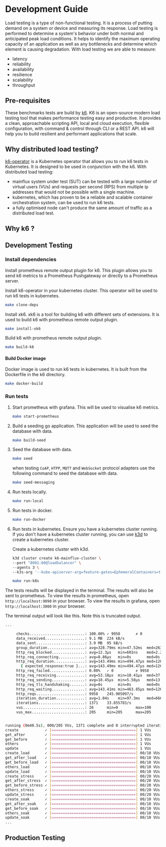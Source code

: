 # Development Guide

Load testing is a type of non-functional testing. It is a process of putting demand on a system or device and measuring its response. Load testing is performed to determine a system's behavior under both normal and anticipated peak load conditions. It helps to identify the maximum operating capacity of an application as well as any bottlenecks and determine which element is causing degradation. With load testing we are able to measure:

- latency
- reliability
- availability
- resilience
- scalability
- throughput

## Pre-requisites

These benchmarks tests are build by [k6](https://k6.io/). K6 is an open-source modern load testing tool that makes performance testing easy and productive. It provides a clean, approachable scripting API, local and cloud execution, flexible configuration, with command & control through CLI or a REST API. k6 will help you to build resilient and performant applications that scale.

## Why distributed load testing?

[k6-operator](https://github.com/grafana/k6-operator) is a Kubernetes operator that allows you to run k6 tests in Kubernetes. It is designed to be used in conjunction with the k6. With distributed load testing:

- mainflux system under test (SUT) can be tested with a large number of virtual users (VUs) and requests per second (RPS) from multiple ip addresses that would not be possible with a single machine.
- kubernetes, which has proven to be a reliable and scalable container orchestration system, can be used to run k6 tests.
- a fully optimised node can't produce the same amount of traffic as a distributed load test.

## Why k6 ?

## Development Testing

### Install dependencies

Install prometheus remote output plugin for k6. This plugin allows you to send k6 metrics to a Prometheus Pushgateway or directly to a Prometheus server.

Install k6-operator in your kubernetes cluster. This operator will be used to run k6 tests in kubernetes.

```bash
make clone-deps
```

Install xk6. xk6 is a tool for building k6 with different sets of extensions. It is used to build k6 with prometheus remote output plugin.

```bash
make install-xk6
```

Build k6 with prometheus remote output plugin.

```bash
make build-k6
```

#### Build Docker image

Docker image is used to run k6 tests in kubernetes. It is built from the Dockerfile in the k6 directory.

```bash
make docker-build
```

### Run tests

1. Start prometheus with grafana. This will be used to visualise k6 metrics.

   ```bash
   make start-prometheus
   ```

2. Build a seeding go application. This application will be used to seed the database with data.

   ```bash
   make build-seed
   ```

3. Seed the database with data.

   ```bash
   make seed
   ```

   when testing `CoAP`, `HTPP`, `MQTT` and `WebSocket` protocol adapters use the following command to seed the database with data.

   ```bash
   make seed-messaging
   ```

4. Run tests locally.

   ```bash
   make run-local
   ```

5. Run tests in docker.

   ```bash
   make run-docker
   ```

6. Run tests in kubernetes. Ensure you have a kubernetes cluster running. If you don't have a kubernetes cluster running, you can use [k3d](https://k3d.io/) to create a kubernetes cluster.

   Create a kubernetes cluster with k3d.

   ```bash
   k3d cluster create k6-mainflux-cluster \
   --port "8081:80@loadbalancer" \
   --agents 3 \
   --k3s-arg '--kube-apiserver-arg=feature-gates=EphemeralContainers=true@server:*'
   ```

   ```bash
   make run-k8s
   ```

The tests results will be displayed in the terminal. The results will also be sent to prometheus. To view the results in prometheus, open `http://localhost:9090` in your browser. To view the results in grafana, open `http://localhost:3000` in your browser.

The terminal output will look like this. Note this is truncated output.

```bash
...

     checks.........................: 100.00% ✓ 9958       ✗ 0
     data_received..................: 9.1 MB  224 kB/s
     data_sent......................: 3.9 MB  95 kB/s
     group_duration.................: avg=328.79ms min=47.52ms  med=263.75ms max=3.12s    p(90)=560.35ms p(95)=675.82ms
     http_req_blocked...............: avg=12.3µs   min=601ns    med=2.25µs   max=52.83ms  p(90)=4.02µs   p(95)=6.03µs
     http_req_connecting............: avg=8.86µs   min=0s       med=0s       max=52.78ms  p(90)=0s       p(95)=0s
     http_req_duration..............: avg=143.49ms min=494.47µs med=126.23ms max=859.02ms p(90)=271.53ms p(95)=325.22ms
       { expected_response:true }...: avg=143.49ms min=494.47µs med=126.23ms max=859.02ms p(90)=271.53ms p(95)=325.22ms
     http_req_failed................: 0.00%   ✓ 0          ✗ 9958
     http_req_receiving.............: avg=53.18µs  min=10.41µs  med=37.29µs  max=19.95ms  p(90)=72.01µs  p(95)=89.89µs
     http_req_sending...............: avg=18.45µs  min=5.58µs   med=13.21µs  max=13.61ms  p(90)=22.86µs  p(95)=27.72µs
     http_req_tls_handshaking.......: avg=0s       min=0s       med=0s       max=0s       p(90)=0s       p(95)=0s
     http_req_waiting...............: avg=143.41ms min=463.85µs med=126.2ms  max=858.99ms p(90)=271.35ms p(95)=325.17ms
     http_reqs......................: 9958    245.905097/s
     iteration_duration.............: avg=1.04s    min=97.3ms   med=666.55ms max=4.28s    p(90)=2.05s    p(95)=3.03s
     iterations.....................: 1371    33.855783/s
     vus............................: 26      min=0        max=100
     vus_max........................: 205     min=205      max=205


running (0m40.5s), 000/205 VUs, 1371 complete and 0 interrupted iterations
create            ✓ [======================================] 1 VUs      1s
get_after         ✓ [======================================] 1 VUs      1s
get_before        ✓ [======================================] 1 VUs      1s
others            ✓ [======================================] 1 VUs      1s
update            ✓ [======================================] 1 VUs      1s
create_load       ✓ [======================================] 00/10 VUs  4s
get_after_load    ✓ [======================================] 00/10 VUs  4s
get_before_load   ✓ [======================================] 00/10 VUs  4s
others_load       ✓ [======================================] 00/10 VUs  4s
update_load       ✓ [======================================] 00/10 VUs  4s
create_stress     ✓ [======================================] 00/20 VUs  8s
get_after_stress  ✓ [======================================] 00/20 VUs  8s
get_before_stress ✓ [======================================] 00/20 VUs  8s
others_stress     ✓ [======================================] 00/20 VUs  8s
update_stress     ✓ [======================================] 00/20 VUs  8s
create_soak       ✓ [======================================] 00/10 VUs  12s
get_after_soak    ✓ [======================================] 00/10 VUs  12s
get_before_soak   ✓ [======================================] 00/10 VUs  12s
others_soak       ✓ [======================================] 00/10 VUs  12s
update_soak       ✓ [======================================] 00/10 VUs  12s
...
```

## Production Testing
